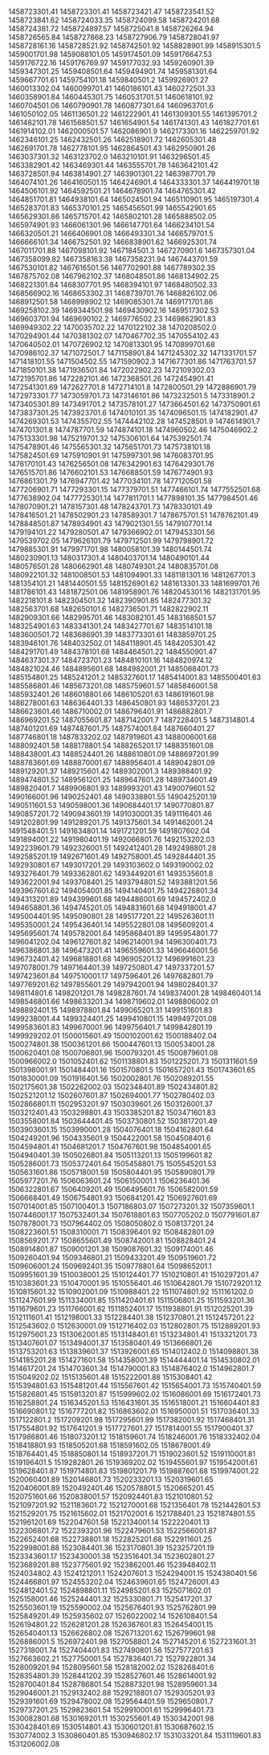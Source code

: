1458723301.41
1458723301.41
1458723421.47
1458723541.52
1458723841.62
1458724033.35
1458724099.58
1458724201.68
1458724381.72
1458724897.57
1458725041.8
1458726264.94
1458726565.84
1458727868.23
1458727906.79
1458728041.97
1458728161.16
1458728521.92
1458742501.92
1458828901.99
1458915301.5
1459001701.98
1459088101.05
1459174501.09
1459176647.53
1459176722.16
1459176769.97
1459177032.93
1459260901.39
1459347301.25
1459408501.64
1459494901.74
1459581301.64
1459667701.61
1459754101.18
1459840501.2
1459926901.27
1460013302.04
1460099701.41
1460186101.43
1460272501.33
1460358901.84
1460445301.75
1460531701.51
1460618101.92
1460704501.06
1460790901.78
1460877301.64
1460963701.6
1461050102.05
1461136501.22
1461222901.41
1461309301.55
1461395701.2
1461482101.78
1461568501.57
1461654901.54
1461741301.43
1461827701.61
1461914102.01
1462000501.57
1462086901.9
1462173301.16
1462259701.92
1462346101.25
1462432501.26
1462518901.72
1462605301.48
1462691701.78
1462778101.95
1462864501.43
1462950901.26
1463037301.32
1463123702.0
1463210101.91
1463296501.45
1463382901.42
1463469301.44
1463555701.78
1463642101.42
1463728501.94
1463814901.27
1463901301.22
1463987701.79
1464074101.26
1464160501.15
1464246901.4
1464333301.37
1464419701.18
1464506101.92
1464592501.21
1464678901.74
1464765301.42
1464851701.81
1464938101.64
1465024501.94
1465110901.95
1465197301.4
1465283701.83
1465370101.25
1465456501.99
1465542901.65
1465629301.86
1465715701.42
1465802101.28
1465888502.05
1465974901.93
1466061301.96
1466147701.64
1466234101.54
1466320501.21
1466406901.08
1466493301.34
1466579701.5
1466666101.34
1466752501.92
1466838901.62
1466925301.74
1467011701.88
1467098101.92
1467184501.3
1467270901.6
1467357301.04
1467358099.82
1467358163.38
1467358231.94
1467443701.59
1467530101.82
1467616501.56
1467702901.88
1467789302.35
1467875702.08
1467962102.37
1468048501.86
1468134902.25
1468221301.84
1468307701.95
1468394101.97
1468480502.33
1468566902.16
1468653302.31
1468739701.76
1468826102.06
1468912501.58
1468998902.12
1469085301.74
1469171701.86
1469258102.39
1469344501.98
1469430902.16
1469517302.53
1469603701.94
1469690102.2
1469776502.23
1469862901.83
1469949302.22
1470035702.22
1470122102.38
1470208502.0
1470294901.44
1470381302.07
1470467702.35
1470554102.43
1470640502.01
1470726902.12
1470813301.95
1470899701.68
1470986102.37
1471072501.7
1471158901.84
1471245302.32
1471331701.57
1471418101.55
1471504502.55
1471590902.3
1471677301.86
1471763701.57
1471850101.38
1471936501.84
1472022902.23
1472109302.03
1472195701.86
1472282101.46
1472368501.26
1472454901.41
1472541301.69
1472627701.8
1472714101.8
1472800501.29
1472886901.79
1472973301.77
1473059701.73
1473146101.86
1473232501.5
1473318901.2
1473405301.89
1473491701.2
1473578101.27
1473664501.62
1473750901.61
1473837301.25
1473923701.6
1474010101.35
1474096501.15
1474182901.47
1474269301.53
1474355702.55
1474442102.28
1474528501.9
1474614901.7
1474701301.8
1474787701.59
1474874101.18
1474960502.46
1475046902.2
1475133301.98
1475219701.32
1475306101.64
1475392501.74
1475478901.46
1475565301.32
1475651701.73
1475738101.18
1475824501.69
1475910901.91
1475997301.98
1476083701.95
1476170101.43
1476256501.08
1476342901.63
1476429301.76
1476515701.86
1476602101.53
1476688501.59
1476774901.93
1476861301.79
1476947701.42
1477034101.78
1477120501.58
1477206901.71
1477293301.15
1477379701.51
1477466101.74
1477552501.68
1477638902.04
1477725301.14
1477811701.1
1477898101.35
1477984501.46
1478070901.21
1478157301.48
1478243701.73
1478330101.49
1478416501.21
1478502901.23
1478589301.7
1478675701.51
1478762101.49
1478848501.87
1478934901.43
1479021301.55
1479107701.14
1479194101.22
1479280501.47
1479366902.01
1479453301.56
1479539702.05
1479626101.79
1479712501.99
1479798901.72
1479885301.91
1479971701.98
1480058101.39
1480144501.74
1480230901.13
1480317301.4
1480403701.14
1480490101.44
1480576501.28
1480662901.48
1480749301.24
1480835701.08
1480922101.32
1481008501.53
1481094901.33
1481181301.16
1481267701.3
1481354101.21
1481440501.55
1481526901.62
1481613301.33
1481699701.76
1481786101.43
1481872501.06
1481958901.76
1482045301.16
1482131701.95
1482218101.8
1482304501.32
1482390901.85
1482477301.32
1482563701.68
1482650101.6
1482736501.71
1482822902.11
1482909301.66
1482995701.46
1483082101.45
1483168501.57
1483254901.63
1483341301.24
1483427701.67
1483514101.18
1483600501.72
1483686901.39
1483773301.61
1483859701.25
1483946101.76
1484032502.01
1484118901.45
1484205301.42
1484291701.49
1484378101.68
1484464501.22
1484550901.47
1484637301.37
1484723701.23
1484810101.16
1484820974.12
1484821024.46
1484895601.68
1484982001.21
1485068401.73
1485154801.25
1485241201.2
1485327601.17
1485414001.83
1485500401.63
1485586801.46
1485673201.08
1485759601.57
1485846001.58
1485932401.26
1486018801.66
1486105201.63
1486191601.98
1486278001.63
1486364401.33
1486450801.93
1486537201.23
1486623601.46
1486710002.01
1486796401.91
1486882801.7
1486969201.52
1487055601.87
1487142001.7
1487228401.5
1487314801.4
1487401201.69
1487487601.75
1487574001.84
1487660401.27
1487746801.18
1487833202.02
1487919601.43
1488006001.68
1488092401.58
1488178801.54
1488265201.17
1488351601.08
1488438001.43
1488524401.26
1488610801.09
1488697201.99
1488783601.69
1488870001.67
1488956401.4
1489042801.09
1489129201.37
1489215601.42
1489302001.3
1489388401.92
1489474801.52
1489561201.25
1489647601.28
1489734001.49
1489820401.7
1489906801.93
1489993201.43
1490079601.52
1490166001.96
1490252401.48
1490338801.55
1490425201.19
1490511601.53
1490598001.36
1490684401.17
1490770801.87
1490857201.72
1490943601.19
1491030001.35
1491116401.46
1491202801.99
1491289201.75
1491375601.34
1491462001.24
1491548401.51
1491634801.14
1491721201.59
1491807602.04
1491894001.22
1491980401.19
1492066801.76
1492153202.03
1492239601.79
1492326001.51
1492412401.28
1492498801.28
1492585201.19
1492671601.49
1492758001.45
1492844401.35
1492930801.67
1493017201.29
1493103602.0
1493190002.02
1493276401.79
1493362801.62
1493449201.61
1493535601.8
1493622001.94
1493708401.25
1493794801.52
1493881201.56
1493967601.62
1494054001.85
1494140401.75
1494226801.34
1494313201.89
1494399601.68
1494486001.69
1494572402.0
1494658801.36
1494745201.05
1494831601.68
1494918001.47
1495004401.95
1495090801.28
1495177201.22
1495263601.11
1495350001.24
1495436401.14
1495522801.08
1495609201.4
1495695601.74
1495782001.64
1495868401.89
1495954801.77
1496041202.04
1496127601.82
1496214001.94
1496300401.73
1496386801.38
1496473201.41
1496559601.33
1496646001.56
1496732401.42
1496818801.68
1496905201.12
1496991601.23
1497078001.79
1497164401.39
1497250801.47
1497337201.57
1497423601.84
1497510001.17
1497596401.26
1497682801.79
1497769201.62
1497855601.29
1497942001.94
1498028401.37
1498114801.6
1498201201.78
1498287601.74
1498374001.28
1498460401.14
1498546801.66
1498633201.34
1498719602.01
1498806002.01
1498892401.15
1498978801.84
1499065201.31
1499151601.83
1499238001.44
1499324401.25
1499410801.15
1499497201.08
1499583601.83
1499670001.96
1499756401.7
1499842801.19
1499929202.01
1500015601.49
1500102001.62
1500188402.04
1500274801.38
1500361201.66
1500447601.13
1500534001.28
1500620401.08
1500706801.96
1500793201.45
1500879601.08
1500966002.0
1501052401.62
1501138801.83
1501225201.73
1501311601.59
1501398001.91
1501484401.16
1501570801.5
1501657201.43
1501743601.65
1501830001.09
1501916401.56
1502002801.76
1502089201.55
1502175601.38
1502262002.03
1502348401.89
1502434801.82
1502521201.12
1502607601.87
1502694001.77
1502780402.03
1502866801.11
1502953201.97
1503039601.26
1503126001.37
1503212401.43
1503298801.43
1503385201.82
1503471601.83
1503558001.84
1503644401.45
1503730801.52
1503817201.49
1503903601.15
1503990001.28
1504076401.18
1504162801.64
1504249201.96
1504335601.9
1504422001.58
1504508401.6
1504594801.41
1504681201.7
1504767601.98
1504854001.65
1504940401.39
1505026801.84
1505113201.13
1505199601.82
1505286001.73
1505372401.64
1505458801.75
1505545201.53
1505631601.86
1505718001.59
1505804401.95
1505890801.79
1505977201.76
1506063601.24
1506150001.1
1506236401.36
1506322801.67
1506409201.49
1506495601.76
1506582001.59
1506668401.49
1506754801.93
1506841201.42
1506927601.69
1507014001.85
1507100401.3
1507186803.07
1507273201.32
1507359601.1
1507446001.17
1507532401.34
1507618801.63
1507705202.0
1507791601.87
1507878001.73
1507964402.05
1508050802.0
1508137201.24
1508223601.51
1508310001.71
1508396401.92
1508482801.09
1508569201.77
1508655601.49
1508742001.81
1508828401.24
1508914801.87
1509001201.38
1509087601.32
1509174001.46
1509260401.94
1509346801.21
1509433201.49
1509519601.72
1509606001.24
1509692401.35
1509778801.64
1509865201.1
1509951601.39
1510038001.25
1510124401.77
1510210801.41
1510297201.47
1510383601.23
1510470001.95
1510556401.46
1510642801.79
1510729201.12
1510815601.32
1510902001.09
1510988401.22
1511074801.92
1511161202.0
1511247601.99
1511334001.85
1511420401.61
1511506801.25
1511593201.36
1511679601.23
1511766001.62
1511852401.17
1511938801.91
1512025201.39
1512111601.41
1512198001.33
1512284401.38
1512370801.21
1512457201.22
1512543602.0
1512630001.09
1512716402.03
1512802801.75
1512889201.93
1512975601.23
1513062001.85
1513148401.61
1513234801.41
1513321201.73
1513407601.07
1513494001.37
1513580401.49
1513666801.26
1513753201.63
1513839601.37
1513926001.65
1514012402.0
1514098801.38
1514185201.28
1514271601.58
1514358001.39
1514444401.14
1514530802.01
1514617201.24
1514703601.34
1514790001.83
1514876402.0
1514962801.7
1515049202.02
1515135601.48
1515222001.88
1515308401.42
1515394801.63
1515481201.44
1515567601.42
1515654001.73
1515740401.59
1515826801.45
1515913201.87
1515999602.02
1516086001.69
1516172401.73
1516258801.24
1516345201.53
1516431601.35
1516518001.21
1516604401.83
1516690801.12
1516777201.82
1516863602.01
1516950001.51
1517036401.33
1517122801.2
1517209201.98
1517295601.99
1517382001.92
1517468401.31
1517554801.92
1517641201.9
1517727601.27
1517814001.55
1517900401.37
1517986801.46
1518073201.12
1518159601.74
1518246001.76
1518332402.04
1518418801.93
1518505201.68
1518591602.05
1518678001.49
1518764401.45
1518850801.14
1518937201.71
1519023601.52
1519110001.81
1519196401.5
1519282801.26
1519369202.02
1519455601.97
1519542001.61
1519628401.87
1519714801.83
1519801201.79
1519887601.68
1519974001.22
1520060401.89
1520146801.73
1520233201.13
1520319601.65
1520406001.89
1520492401.46
1520578801.5
1520665201.45
1520751601.66
1520838001.57
1520924401.83
1521010801.52
1521097201.92
1521183601.72
1521270001.68
1521356401.78
1521442801.53
1521529201.75
1521615602.01
1521702001.6
1521788401.23
1521874801.55
1521961201.69
1522047601.58
1522134001.14
1522220401.13
1522306801.72
1522393201.96
1522479601.53
1522566001.87
1522652401.68
1522738801.18
1522825201.68
1522911601.25
1522998001.88
1523084401.36
1523170801.39
1523257201.19
1523343601.17
1523430001.38
1523516401.34
1523602801.27
1523689201.88
1523775601.92
1523862001.46
1523948402.11
1524034802.43
1524121201.1
1524207601.3
1524294001.15
1524380401.56
1524466801.97
1524553202.04
1524639601.65
1524726001.43
1524812401.52
1524898801.11
1524985201.63
1525071602.01
1525158001.46
1525244401.32
1525330801.71
1525417201.37
1525503601.19
1525590002.04
1525676401.93
1525762801.99
1525849201.49
1525935602.07
1526022002.14
1526108401.54
1526194801.22
1526281201.28
1526367601.83
1526454001.15
1526540401.13
1526626802.08
1526713201.62
1526799601.98
1526886001.5
1526972401.98
1527058801.24
1527145201.6
1527231601.31
1527318001.74
1527404401.83
1527490801.56
1527577201.63
1527663602.21
1527750001.54
1527836401.72
1527922801.34
1528009201.94
1528095601.58
1528182002.02
1528268401.6
1528354801.39
1528441202.39
1528527601.46
1528614001.92
1528700401.84
1528786801.54
1528873201.98
1528959601.34
1529046001.21
1529132402.88
1529218801.07
1529305201.93
1529391601.69
1529478002.08
1529564401.59
1529650801.7
1529737201.25
1529823601.54
1529910001.61
1529996401.73
1530082801.68
1530169201.11
1530255601.49
1530342001.98
1530428401.69
1530514801.43
1530601201.81
1530687602.15
1530774002.3
1530860401.85
1530946802.17
1531033201.84
1531119601.83
1531206002.08
